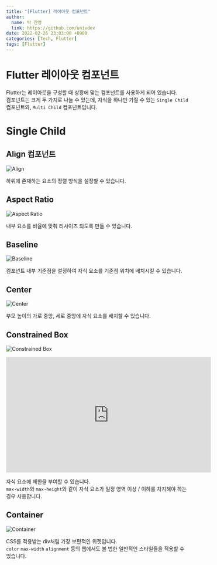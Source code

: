 ```yaml
---
title: "[Flutter] 레이아웃 컴포넌트"
author:
  name: 박 찬영
  link: https://github.com/univdev
date: 2022-02-26 23:03:00 +0900
categories: [Tech, Flutter]
tags: [Flutter]
---
```


# Flutter 레이아웃 컴포넌트
Flutter는 레이아웃을 구성할 때 상황에 맞는 컴포넌트를 사용하게 되어 있습니다.  
컴포넌트는 크게 두 가지로 나눌 수 있는데, 자식을 하나만 가질 수 있는 ```Single Child``` 컴포넌트와, ```Multi Child``` 컴포넌트입니다.
# Single Child
## Align 컴포넌트
![Align][Align]

하위에 존재하는 요소의 정렬 방식을 설정할 수 있습니다.
## Aspect Ratio
![Aspect Ratio][Aspect Ratio]

내부 요소를 비율에 맞춰 리사이즈 되도록 만들 수 있습니다.

## Baseline
![Baseline][Base Line]

컴포넌트 내부 기준점을 설정하여 자식 요소를 기준점 위치에 배치시킬 수 있습니다.

## Center
![Center][Center]

부모 높이의 가로 중앙, 세로 중앙에 자식 요소를 배치할 수 있습니다.

## Constrained Box
![Constrained Box][Constrained Box]

<iframe width="560" height="315" src="https://www.youtube.com/embed/o2KveVr7adg" title="YouTube video player" frameborder="0" allow="accelerometer; autoplay; clipboard-write; encrypted-media; gyroscope; picture-in-picture" allowfullscreen></iframe>

자식 요소에 제한을 부여할 수 있습니다.  
```max-width```와 ```max-height```와 같이 자식 요소가 일정 영역 이상 / 이하를 차지해야 하는 경우 사용합니다.

## Container
![Container][Container]

CSS를 적용받는 div처럼 가장 보편적인 위젯입니다.  
```color``` ```max-width``` ```alignment``` 등의 웹에서도 볼 법한 일반적인 스타일들을 적용할 수 있습니다.

[Align]: ./align.png
[Aspect Ratio]: ./aspect-ratio.png
[Base Line]: ./baseline.png
[Center]: ./center.png
[Constrained Box]: ./constrained-box.png
[Container]: ./container.png